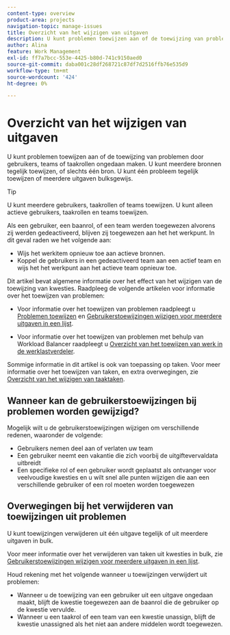 ```yaml
---
content-type: overview
product-area: projects
navigation-topic: manage-issues
title: Overzicht van het wijzigen van uitgaven
description: U kunt problemen toewijzen aan of de toewijzing van problemen door gebruikers, teams of taakrollen ongedaan maken. U kunt meerdere bronnen tegelijk toewijzen, of slechts één bron. U kunt één probleem tegelijk toewijzen of meerdere uitgaven bulksgewijs.
author: Alina
feature: Work Management
exl-id: ff7a7bcc-553e-4425-b80d-741c9150aed0
source-git-commit: daba001c28df268721c87df7d2516ffb76e535d9
workflow-type: tm+mt
source-wordcount: '424'
ht-degree: 0%

---
```


# Overzicht van het wijzigen van uitgaven

U kunt problemen toewijzen aan of de toewijzing van problemen door gebruikers, teams of taakrollen ongedaan maken. U kunt meerdere bronnen tegelijk toewijzen, of slechts één bron. U kunt één probleem tegelijk toewijzen of meerdere uitgaven bulksgewijs.

>[!TIP]
>
>U kunt meerdere gebruikers, taakrollen of teams toewijzen. U kunt alleen actieve gebruikers, taakrollen en teams toewijzen.
>
>Als een gebruiker, een baanrol, of een team werden toegewezen alvorens zij werden gedeactiveerd, blijven zij toegewezen aan het het werkpunt. In dit geval raden we het volgende aan:
>
>* Wijs het werkitem opnieuw toe aan actieve bronnen.
>* Koppel de gebruikers in een gedeactiveerd team aan een actief team en wijs het het werkpunt aan het actieve team opnieuw toe.

Dit artikel bevat algemene informatie over het effect van het wijzigen van de toewijzing van kwesties. Raadpleeg de volgende artikelen voor informatie over het toewijzen van problemen:

* Voor informatie over het toewijzen van problemen raadpleegt u [Problemen toewijzen](../../../manage-work/issues/manage-issues/assign-issues.md) en [Gebruikerstoewijzingen wijzigen voor meerdere uitgaven in een lijst](../../../manage-work/issues/manage-issues/edit-assignments-for-multiple-issues.md).

* Voor informatie over het toewijzen van problemen met behulp van Workload Balancer raadpleegt u [Overzicht van het toewijzen van werk in de werklastverdeler](../../../resource-mgmt/workload-balancer/assign-work-in-workload-balancer.md).

Sommige informatie in dit artikel is ook van toepassing op taken. Voor meer informatie over het toewijzen van taken, en extra overwegingen, zie [Overzicht van het wijzigen van taaktaken](../../../manage-work/tasks/assign-tasks/modify-task-assignments-overview.md).

## Wanneer kan de gebruikerstoewijzingen bij problemen worden gewijzigd?

Mogelijk wilt u de gebruikerstoewijzingen wijzigen om verschillende redenen, waaronder de volgende:

* Gebruikers nemen deel aan of verlaten uw team
* Een gebruiker neemt een vakantie die zich voorbij de uitgiftevervaldata uitbreidt
* Een specifieke rol of een gebruiker wordt geplaatst als ontvanger voor veelvoudige kwesties en u wilt snel alle punten wijzigen die aan een verschillende gebruiker of een rol moeten worden toegewezen

## Overwegingen bij het verwijderen van toewijzingen uit problemen

U kunt toewijzingen verwijderen uit één uitgave tegelijk of uit meerdere uitgaven in bulk.

Voor meer informatie over het verwijderen van taken uit kwesties in bulk, zie [Gebruikerstoewijzingen wijzigen voor meerdere uitgaven in een lijst](../../../manage-work/issues/manage-issues/edit-assignments-for-multiple-issues.md).

Houd rekening met het volgende wanneer u toewijzingen verwijdert uit problemen:

* Wanneer u de toewijzing van een gebruiker uit een uitgave ongedaan maakt, blijft de kwestie toegewezen aan de baanrol die de gebruiker op de kwestie vervulde.
* Wanneer u een taakrol of een team van een kwestie unassign, blijft de kwestie unassigned als het niet aan andere middelen wordt toegewezen.

